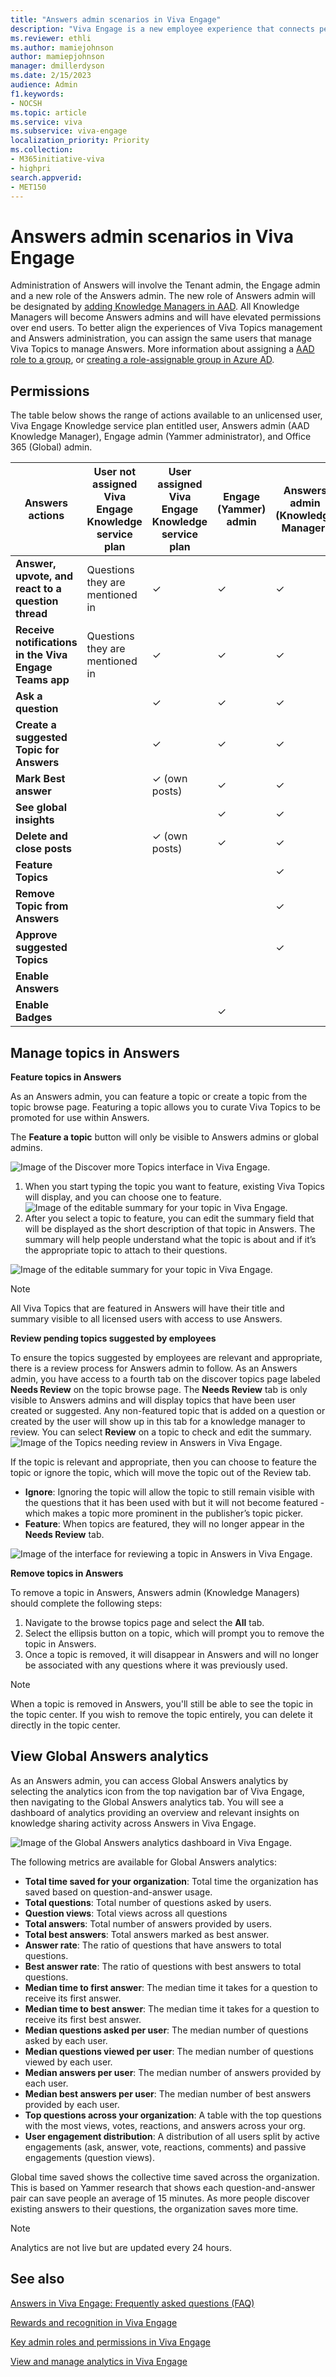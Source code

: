```yaml
---
title: "Answers admin scenarios in Viva Engage"
description: "Viva Engage is a new employee experience that connects people across the company—wherever and whenever they work—so that everyone is included and engaged."
ms.reviewer: ethli
ms.author: mamiejohnson
author: mamiepjohnson
manager: dmillerdyson
ms.date: 2/15/2023
audience: Admin
f1.keywords:
- NOCSH
ms.topic: article
ms.service: viva
ms.subservice: viva-engage
localization_priority: Priority
ms.collection:  
- M365initiative-viva
- highpri
search.appverid:
- MET150
---
```


# Answers admin scenarios in Viva Engage

Administration of Answers will involve the Tenant admin, the Engage admin and a new role of the Answers admin. The new role of Answers admin will be designated by [adding Knowledge Managers in AAD](/azure/active-directory/fundamentals/active-directory-users-assign-role-azure-portal?context=%2Fazure%2Factive-directory%2Froles%2Fcontext%2Fugr-context). All Knowledge Managers will become Answers admins and will have elevated permissions over end users. To better align the experiences of Viva Topics management and Answers administration, you can assign the same users that manage Viva Topics to manage Answers. More information about assigning a [AAD role to a group](/azure/active-directory/roles/groups-pim-eligible), or [creating a role-assignable group in Azure AD](/azure/active-directory/roles/groups-create-eligible).  

## Permissions

The table below shows the range of actions available to an unlicensed user, Viva Engage Knowledge service plan entitled user, Answers admin (AAD Knowledge Manager), Engage admin (Yammer administrator), and Office 365 (Global) admin.

|Answers actions|User not assigned Viva Engage Knowledge service plan|User assigned Viva Engage Knowledge service plan|Engage (Yammer) admin|Answers admin (Knowledge Manager)|O365 (Global) admin|
|----------|-----------------|----------------|----------|------------|-----------|
|**Answer, upvote, and react to a question thread**|Questions they are mentioned in |✓|✓|✓|✓|
|**Receive notifications in the Viva Engage Teams app**|Questions they are mentioned in |✓|✓|✓|✓|
|**Ask a question**| |✓|✓|✓|✓|
|**Create a suggested Topic for Answers**| |✓|✓|✓|✓|
|**Mark Best answer**| | ✓ (own posts)|✓|✓|✓|
|**See global insights**| | |✓|✓|✓|
|**Delete and close posts**| | ✓ (own posts)|✓|✓|✓|✓|
|**Feature Topics**| | | |✓|✓|
|**Remove Topic from Answers**| | | |✓|✓|
|**Approve suggested Topics**| | | |✓|✓|
|**Enable Answers**| | | | |✓|
|**Enable Badges**| | |✓| |✓|

## Manage topics in Answers

**Feature topics in Answers**

As an Answers admin, you can feature a topic or create a topic from the topic browse page. Featuring a topic allows you to curate Viva Topics to be promoted for use within Answers.  

The **Feature a topic** button will only be visible to Answers admins or global admins.  

![Image of the Discover more Topics interface in Viva Engage.](/viva/media/engage/admin/feature-a-topic.png)

1. When you start typing the topic you want to feature, existing Viva Topics will display, and you can choose one to feature.  
![Image of the editable summary for your topic in Viva Engage.](/viva/media/engage/admin/type-topic.png)
2. After you select a topic to feature, you can edit the summary field that will be displayed as the short description of that topic in Answers. The summary will help people understand what the topic is about and if it’s the appropriate topic to attach to their questions.

![Image of the editable summary for your topic in Viva Engage.](/viva/media/engage/admin/edit-topic-summary.png)

>[!NOTE]
> All Viva Topics that are featured in Answers will have their title and summary visible to all licensed users with access to use Answers.

**Review pending topics suggested by employees**

To ensure the topics suggested by employees are relevant and appropriate, there is a review process for Answers admin to follow. As an Answers admin, you have access to a fourth tab on the discover topics page labeled **Needs Review** on the topic browse page. The **Needs Review** tab is only visible to Answers admins and will display topics that have been user created or suggested. Any non-featured topic that is added on a question or created by the user will show up in this tab for a knowledge manager to review. You can select **Review** on a topic to check and edit the summary.  
![Image of the Topics needing review in Answers in Viva Engage.](/viva/media/engage/admin/needs-review-topic.png)

If the topic is relevant and appropriate, then you can choose to feature the topic or ignore the topic, which will move the topic out of the Review tab.  

- **Ignore**: Ignoring the topic will allow the topic to still remain visible with the questions that it has been used with but it will not become featured - which makes a topic more prominent in the publisher’s topic picker.  
- **Feature**: When topics are featured, they will no longer appear in the **Needs Review** tab.  

![Image of the interface for reviewing a topic in Answers in Viva Engage.](/viva/media/engage/admin/feature-reviewed-topic.png)

**Remove topics in Answers**

To remove a topic in Answers, Answers admin (Knowledge Managers) should complete the following steps:  

1. Navigate to the browse topics page and select the **All** tab.
2. Select the ellipsis button on a topic, which will prompt you to remove the topic in Answers.
3. Once a topic is removed, it will disappear in Answers and will no longer be associated with any questions where it was previously used.

>[!NOTE]
> When a topic is removed in Answers, you'll still be able to see the topic in the topic center. If you wish to remove the topic entirely, you can delete it directly in the topic center.

## View Global Answers analytics

As an Answers admin, you can access Global Answers analytics by selecting the analytics icon from the top navigation bar of Viva Engage, then navigating to the Global Answers analytics tab. You will see a dashboard of analytics providing an overview and relevant insights on knowledge sharing activity across Answers in Viva Engage.

![Image of the Global Answers analytics dashboard in Viva Engage.](/viva/media/engage/admin/global-answers-analytics.png)

The following metrics are available for Global Answers analytics:

- **Total time saved for your organization**: Total time the organization has saved based on question-and-answer usage.
- **Total questions**: Total number of questions asked by users.
- **Question views**: Total views across all questions
- **Total answers**: Total number of answers provided by users.
- **Total best answers**: Total answers marked as best answer.
- **Answer rate**: The ratio of questions that have answers to total questions.
- **Best answer rate**: The ratio of questions with best answers to total questions.
- **Median time to first answer**: The median time it takes for a question to receive its first answer.
- **Median time to best answer**: The median time it takes for a question to receive its first best answer.
- **Median questions asked per user**: The median number of questions asked by each user.
- **Median questions viewed per user**: The median number of questions viewed by each user.
- **Median answers per user**: The median number of answers provided by each user.
- **Median best answers per user**: The median number of best answers provided by each user.
- **Top questions across your organization**: A table with the top questions with the most views, votes, reactions, and answers across your org.
- **User engagement distribution**: A distribution of all users split by active engagements (ask, answer, vote, reactions, comments) and passive engagements (question views).

Global time saved shows the collective time saved across the organization. This is based on Yammer research that shows each question-and-answer pair can save people an average of 15 minutes. As more people discover existing answers to their questions, the organization saves more time.

>[!NOTE]
> Analytics are not live but are updated every 24 hours.

## See also

[Answers in Viva Engage: Frequently asked questions (FAQ)](/Viva/engage/eac-answers-faq.md)

[Rewards and recognition in Viva Engage](/Viva/engage/badges.md)

[Key admin roles and permissions in Viva Engage](/Viva/engage/eac-key-admin-roles-permissions.md)

[View and manage analytics in Viva Engage](/Viva/engage/analytics.md)